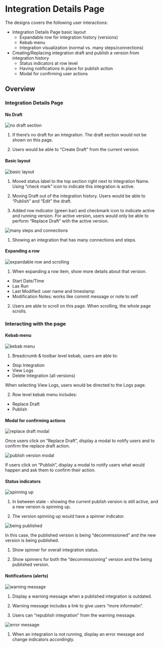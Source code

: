 # Integration Details Page

The designs covers the following user interactions:
- Integration Details Page basic layout
  - Expandable row for integration history (versions)
  - Kebab menu
  - Integration visualization (normal vs. many steps/connections)
- Creating/Replacing integration draft and publish a version from integration history
  - Status indicators at row level
  - Having notifications in place for publish action
  - Modal for confirming user actions

## Overview

### Integration Details Page

#### No Draft  

![no draft section](img/integration_details_page_rework_11.16_no_draft.png)

1. If there’s no draft for an integration. The draft section would not be shown on this page.

2. Users would be able to “Create Draft” from the current version.

#### Basic layout

![basic layout](img/integration_details_page_rework_11.16_genericlayout.png)

1. Moved status label to the top section right next to Integration Name. Using “check mark” icon to indicate this integration is active.

2. Moving Draft out of the integration history. Users would be able to “Publish” and “Edit” the draft.

3. Added row indicator (green bar) and checkmark icon to indicate active and running version. For active version, users would only be able to perform “Replace Draft” with the active version.

![many steps and connections](img/integration_details_page_rework_11.16_many_stepsconnections.png)

1. Showing an integration that has many connections and steps.

#### Expanding a row

![expandable row and scrolling](img/integration_details_page_rework_11.16_expand_scroll.png)

1. When expanding a row item, show more details about that version.

  - Start Date/Time
  - Las Run
  - Last Modified: user name and timestamp
  - Modification Notes: works like commit message or note to self

2. Users are able to scroll on this page. When scrolling, the whole page scrolls.


### Interacting with the page

#### Kebab menu

![kebab menu](img/integration_details_page_rework_11.21_kebab.png)

1. Breadcrumb & toolbar level kebab, users are able to:

  - Stop Integration
  - View Logs
  - Delete Integration (all versions)

  When selecting View Logs, users would be directed to the Logs page.  

2. Row level kebab menu includes:

  - Replace Draft
  - Publish


#### Modal for confirming actions

![replace draft modal](img/integration_details_page_rework_11.16_replaceadraft.png)

Once users click on “Replace Draft”, display a modal to notify users and to confirm the replace draft action.


![publish version modal](img/integration_details_page_rework_11.16_publishaversion.png)

If users click on “Publish”, display a modal to notify users what would happen and ask them to confirm their action.


#### Status indicators

![spinning up](img/integration_details_page_rework_11.16_spinning_up.png)

1. In between state - showing the current publish version is still active, and a new version is spinning up.

2. The version spinning up would have a spinner indicator.

![being published](img/integration_details_page_rework_11.16_being_published.png)

In this case, the published version is being “decommissioned” and the new version is being published.

1. Show spinner for overall integration status.

2. Show spinners for both the “decommissioning” version and the being published version.


#### Notifications (alerts)

![warning message](img/integration_details_page_rework_11.16_warning.png)

1. Display a warning message when a published integration is outdated.

2. Warning message includes a link to give users “more informatin”.

3. Users can “republish integration” from the warning message.

![error message](img/integration_details_page_rework_11.16_error.png)

1. When an integration is not running, display an error message and change indicators accordingly.
